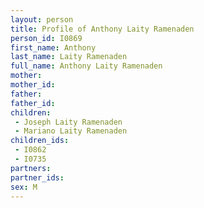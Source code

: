 ```yaml
---
layout: person
title: Profile of Anthony Laity Ramenaden
person_id: I0869
first_name: Anthony
last_name: Laity Ramenaden
full_name: Anthony Laity Ramenaden
mother: 
mother_id: 
father: 
father_id: 
children:
 - Joseph Laity Ramenaden
 - Mariano Laity Ramenaden
children_ids:
 - I0862
 - I0735
partners:
partner_ids:
sex: M
---
```


